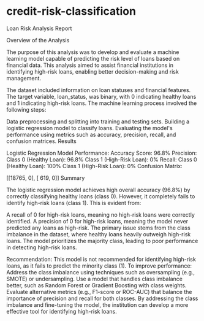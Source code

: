 # credit-risk-classification

Loan Risk Analysis Report

Overview of the Analysis

The purpose of this analysis was to develop and evaluate a machine learning model capable of predicting the risk level of loans based on financial data. This analysis aimed to assist financial institutions in identifying high-risk loans, enabling better decision-making and risk management.

The dataset included information on loan statuses and financial features. The target variable, loan_status, was binary, with 0 indicating healthy loans and 1 indicating high-risk loans. The machine learning process involved the following steps:

Data preprocessing and splitting into training and testing sets.
Building a logistic regression model to classify loans.
Evaluating the model's performance using metrics such as accuracy, precision, recall, and confusion matrices.
Results

Logistic Regression Model Performance:
Accuracy Score: 96.8%
Precision:
Class 0 (Healthy Loan): 96.8%
Class 1 (High-Risk Loan): 0%
Recall:
Class 0 (Healthy Loan): 100%
Class 1 (High-Risk Loan): 0%
Confusion Matrix:

[[18765,     0], 
 [  619,     0]]
Summary

The logistic regression model achieves high overall accuracy (96.8%) by correctly classifying healthy loans (class 0). However, it completely fails to identify high-risk loans (class 1). This is evident from:

A recall of 0 for high-risk loans, meaning no high-risk loans were correctly identified.
A precision of 0 for high-risk loans, meaning the model never predicted any loans as high-risk.
The primary issue stems from the class imbalance in the dataset, where healthy loans heavily outweigh high-risk loans. The model prioritizes the majority class, leading to poor performance in detecting high-risk loans.

Recommendation:
This model is not recommended for identifying high-risk loans, as it fails to predict the minority class (1).
To improve performance:
Address the class imbalance using techniques such as oversampling (e.g., SMOTE) or undersampling.
Use a model that handles class imbalance better, such as Random Forest or Gradient Boosting with class weights.
Evaluate alternative metrics (e.g., F1-score or ROC-AUC) that balance the importance of precision and recall for both classes.
By addressing the class imbalance and fine-tuning the model, the institution can develop a more effective tool for identifying high-risk loans.

